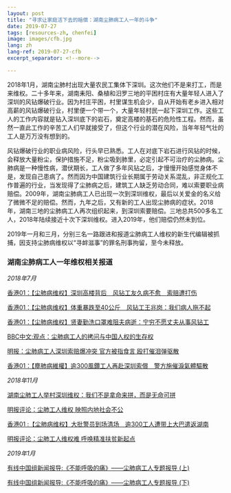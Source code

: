 ```yaml
---
layout: post
title: "寻求让家庭活下去的赔偿：湖南尘肺病工人一年的斗争"
date: 2019-07-27
tags: [resources-zh, chenfei]
image: images/cfb.jpg
lang: zh
lang-ref: 2019-07-27-cfb
excerpt_separator: <!--more-->

---
```


2018年1月，湖南尘肺村出现大量农民工集体下深圳。这次他们不是来打工，而是来维权。二十多年来，湖南耒阳、桑植和汨罗三地的平困村庄有大量年轻人进入了深圳的风钻爆破行业。因为村庄平困，村里谋生机会少，自从开始有老乡进入相对高薪的风钻爆破行业，村里便一个带一个，大量年轻村民一起下深圳工作。这些工人的工作内容就是钻入深圳底下的岩石，奠定高楼的基石的危险性工程。然而，虽然一直此工作的辛苦工人们早就接受了，但这个行业的潜在风险，当年年轻气壮的工人是万万没有想到的。

风钻爆破行业的职业病风险，行头早已熟悉。工人在对底下岩石进行风钻的时候，会释放大量粉尘，保护措施不足，粉尘吸到肺里，必定引起不可治疗的尘肺病。尘肺病是一种慢性病，潜伏期长，工人做了多年风钻之后，才慢慢开始感觉身体不是，发现自己患病了。然而因为中国建筑行业长期属于劳动关系混乱，非正规化工作普遍的行业，当发现得了尘肺病之后，建筑工人缺乏劳动合同，难以索要职业病赔偿。2009年，湖南尘肺病工人已出现一次到深圳维权，最后以关爱金的名义给了微微不足的赔偿。然而，九年之后，又有新的工人出现尘肺病的症状。2018年，湖南三地的尘肺病工人再次组织起来，到深圳索要赔偿。三地总共500多名工人，2018年陆续接近十次下深圳维权。进入2019年，他们赔偿仍然未到位。

2019年一月和三月，分别三名一路跟进和报道尘肺病工人维权的新生代编辑被抓捕，因支持尘肺病维权以“寻衅滋事”的罪名刑事拘留，至今未释放。



<h3>湖南尘肺病工人一年维权相关报道</h3>



<em>2018年7月</em>

<a href="https://www.hk01.com/%E5%A4%A7%E5%9C%8B%E5%B0%8F%E4%BA%8B/212834/%E5%A1%B5%E8%82%BA%E7%97%85%E7%B6%AD%E6%AC%8A-%E6%B7%B1%E5%9C%B3%E9%AB%98%E6%A8%93%E8%83%8C%E5%BE%8C-%E9%A2%A8%E9%91%BD%E5%B7%A5%E5%8F%8B%E4%B9%85%E7%97%85%E4%B8%8D%E7%99%92-%E7%B4%A2%E8%B3%A0%E9%81%AD%E6%89%93%E5%82%B7">香港01：【尘肺病维权】深圳高楼背后　风钻工友久病不愈　索赔遭打伤</a>

<a href="https://www.hk01.com/%E5%A4%A7%E5%9C%8B%E5%B0%8F%E4%BA%8B/212835/%E5%A1%B5%E8%82%BA%E7%97%85%E7%B6%AD%E6%AC%8A-%E9%AB%94%E9%87%8D%E6%9A%B4%E8%B7%8C%E8%87%B340%E5%85%AC%E6%96%A4-%E9%A2%A8%E9%91%BD%E5%B7%A5%E7%8E%8B%E5%85%86%E5%B4%97-%E6%88%91%E5%80%91%E7%97%85%E4%BA%BA%E6%8B%96%E4%B8%8D%E8%B5%B7">香港01：【尘肺病维权】体重暴跌至40公斤　风钻工王兆岗：我们病人拖不起</a>

<a href="https://www.hk01.com/%E5%A4%A7%E5%9C%8B%E5%B0%8F%E4%BA%8B/212836/%E5%A1%B5%E8%82%BA%E7%97%85%E7%B6%AD%E6%AC%8A-%E8%B3%A2%E5%A6%BB%E5%8B%A4%E6%B4%97%E5%8F%A3%E7%BD%A9%E9%9B%A3%E9%98%BB%E5%A4%AB%E7%97%85%E9%80%9D-%E5%AF%A7%E7%AA%AE%E4%B8%8D%E9%A1%98%E4%B8%88%E5%A4%AB%E5%BE%9E%E4%BA%8B%E9%A2%A8%E9%91%BD%E5%B7%A5">香港01：【尘肺病维权】贤妻勤洗口罩难阻夫病逝：宁穷不愿丈夫从事风钻工</a>

<a href="https://www.bbc.com/zhongwen/simp/comments-on-china-46135616">BBC中文:观点：尘肺病工人的拷问与中国人权的生存权</a>

<a href="https://m.mingpao.com/pns/%E4%B8%AD%E5%9C%8B/article/20181108/s00013/1541615239846/%E5%A1%B5%E8%82%BA%E7%97%85%E5%B7%A5%E4%BA%BA%E6%B7%B1%E5%9C%B3%E7%B4%A2%E8%B3%A0%E7%88%86%E8%A1%9D%E7%AA%81-%E5%AE%98%E6%96%B9%E8%A2%AB%E6%8C%87%E9%A3%9F%E8%A8%80-%E6%AF%86%E6%89%93%E5%82%AC%E6%B7%9A%E5%BD%88%E9%A9%85%E6%95%A3">明报：尘肺病工人深圳索赔爆冲突 官方被指食言 殴打催泪弹驱散</a>

<a href="https://www.hk01.com/%E8%AD%B0%E4%BA%8B%E5%BB%B3/256668/%E5%A1%B5%E8%82%BA%E7%97%85%E7%B6%AD%E6%AC%8A-%E9%80%BE300%E9%A2%A8%E9%91%BD%E5%B7%A5%E4%BA%BA%E5%86%8D%E8%B5%B4%E6%B7%B1%E5%9C%B3%E7%B4%A2%E5%84%9F-%E8%AD%A6%E6%96%B9%E6%96%BD%E5%82%AC%E6%B7%9A%E6%B0%A3%E9%AB%94%E9%A9%85%E6%95%A3">香港01：【塵肺病維權】逾300風鑽工人再赴深圳索償　警方施催淚氣體驅散</a>


 
<em>2018年11月</em>

<a href="https://theinitium.com/article/20181110-mainland-hunan-workers-protest/">湖南尘肺工人举村深圳维权：我们不是拿命来拼，而是无命可拼</a>

<a href="https://news.mingpao.com/ins/%E6%96%87%E6%91%98/article/20181112/s00022/1541939097437/%E5%A1%B5%E8%82%BA%E5%B7%A5%E4%BA%BA%E7%B6%AD%E6%AC%8A-%E6%98%A0%E7%85%A7%E5%85%A7%E5%9C%B0%E7%A4%BE%E6%9C%83%E4%B8%8D%E5%85%AC%EF%BC%88%E6%96%87-%E6%BD%98%E6%AF%85%EF%BC%89">明报评论：尘肺工人维权 映照内地社会不公</a>

<a href="https://www.hk01.com/%E5%8D%B3%E6%99%82%E4%B8%AD%E5%9C%8B/258473/%E5%A1%B5%E8%82%BA%E7%97%85%E7%B6%AD%E6%AC%8A-%E5%A4%A7%E6%89%B9%E8%AD%A6%E5%93%A1%E5%88%B0%E5%A0%B4%E6%B8%85%E5%A0%B4-%E9%80%BE300%E5%B7%A5%E4%BA%BA%E9%81%AD%E5%B8%B6%E4%B8%8A%E5%A4%A7%E5%B7%B4%E9%81%A3%E8%BF%94%E6%B9%96%E5%8D%97">香港01 :【尘肺病维权】大批警员到场清场　逾300工人遭带上大巴遣返湖南</a>

<a href="https://news.mingpao.com/ins/%E6%96%87%E6%91%98/article/20181115/s00022/1542203036420/%E5%A1%B5%E8%82%BA%E5%B7%A5%E4%BA%BA%E7%B6%AD%E6%AC%8A%E9%9B%A3-%E5%91%BC%E5%96%9A%E7%B2%BE%E6%BA%96%E6%89%B6%E8%B2%A7%E6%96%B0%E8%B5%B7%E9%BB%9E%EF%BC%88%E6%96%87-%E6%9D%8E%E6%9B%89%E5%A4%A9%EF%BC%89">明报评论：尘肺工人维权难 呼唤精准扶贫新起点</a>



<em>2019年1月</em>

<a href="https://www.facebook.com/watch/?v=1855876884538143">有线中国组新闻报导:《不能呼吸的痛》——尘肺病工人专题报导 (上)</a>

<a href="https://www.facebook.com/cablechinadesk/posts/2008575642620245">有线中国组新闻报导:《不能呼吸的痛》——尘肺病工人专题报导 (下)</a>


